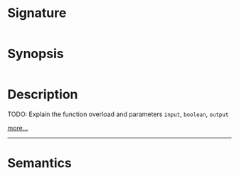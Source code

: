 # Signature
```vikid-signature
```

# Synopsis
```vikid-synopsis
```

# Description
TODO: Explain the function overload and parameters `input`, `boolean`, `output`

[more...](https://en.wikipedia.org/wiki/Logical_conjunction)

----
# Semantics